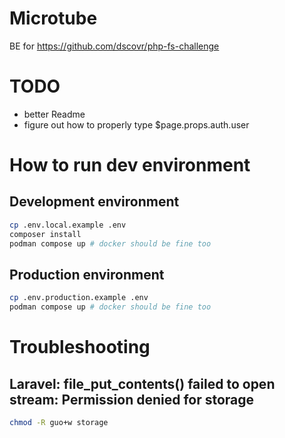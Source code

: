 # Microtube

BE for https://github.com/dscovr/php-fs-challenge

# TODO
- better Readme
- figure out how to properly type $page.props.auth.user

# How to run dev environment
## Development environment
```bash
cp .env.local.example .env
composer install
podman compose up # docker should be fine too
```

## Production environment
```bash
cp .env.production.example .env
podman compose up # docker should be fine too
```

# Troubleshooting

## Laravel: file_put_contents() failed to open stream: Permission denied for storage
```bash
chmod -R guo+w storage
```
